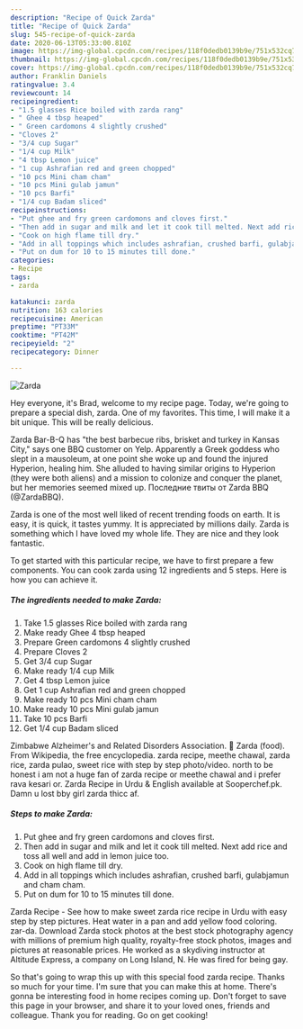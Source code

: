 ```yaml
---
description: "Recipe of Quick Zarda"
title: "Recipe of Quick Zarda"
slug: 545-recipe-of-quick-zarda
date: 2020-06-13T05:33:00.810Z
image: https://img-global.cpcdn.com/recipes/118f0dedb0139b9e/751x532cq70/zarda-recipe-main-photo.jpg
thumbnail: https://img-global.cpcdn.com/recipes/118f0dedb0139b9e/751x532cq70/zarda-recipe-main-photo.jpg
cover: https://img-global.cpcdn.com/recipes/118f0dedb0139b9e/751x532cq70/zarda-recipe-main-photo.jpg
author: Franklin Daniels
ratingvalue: 3.4
reviewcount: 14
recipeingredient:
- "1.5 glasses Rice boiled with zarda rang"
- " Ghee 4 tbsp heaped"
- " Green cardomons 4 slightly crushed"
- "Cloves 2"
- "3/4 cup Sugar"
- "1/4 cup Milk"
- "4 tbsp Lemon juice"
- "1 cup Ashrafian red and green chopped"
- "10 pcs Mini cham cham"
- "10 pcs Mini gulab jamun"
- "10 pcs Barfi"
- "1/4 cup Badam sliced"
recipeinstructions:
- "Put ghee and fry green cardomons and cloves first."
- "Then add in sugar and milk and let it cook till melted. Next add rice and toss all well and add in lemon juice too."
- "Cook on high flame till dry."
- "Add in all toppings which includes ashrafian, crushed barfi, gulabjamun and cham cham."
- "Put on dum for 10 to 15 minutes till done."
categories:
- Recipe
tags:
- zarda

katakunci: zarda 
nutrition: 163 calories
recipecuisine: American
preptime: "PT33M"
cooktime: "PT42M"
recipeyield: "2"
recipecategory: Dinner

---
```



![Zarda](https://img-global.cpcdn.com/recipes/118f0dedb0139b9e/751x532cq70/zarda-recipe-main-photo.jpg)

Hey everyone, it's Brad, welcome to my recipe page. Today, we're going to prepare a special dish, zarda. One of my favorites. This time, I will make it a bit unique. This will be really delicious.

Zarda Bar-B-Q has &#34;the best barbecue ribs, brisket and turkey in Kansas City,&#34; says one BBQ customer on Yelp. Apparently a Greek goddess who slept in a mausoleum, at one point she woke up and found the injured Hyperion, healing him. She alluded to having similar origins to Hyperion (they were both aliens) and a mission to colonize and conquer the planet, but her memories seemed mixed up. Последние твиты от Zarda BBQ (@ZardaBBQ).

Zarda is one of the most well liked of recent trending foods on earth. It is easy, it is quick, it tastes yummy. It is appreciated by millions daily. Zarda is something which I have loved my whole life. They are nice and they look fantastic.


To get started with this particular recipe, we have to first prepare a few components. You can cook zarda using 12 ingredients and 5 steps. Here is how you can achieve it.

<!--inarticleads1-->

##### The ingredients needed to make Zarda:

1. Take 1.5 glasses Rice boiled with zarda rang
1. Make ready  Ghee 4 tbsp heaped
1. Prepare  Green cardomons 4 slightly crushed
1. Prepare Cloves 2
1. Get 3/4 cup Sugar
1. Make ready 1/4 cup Milk
1. Get 4 tbsp Lemon juice
1. Get 1 cup Ashrafian red and green chopped
1. Make ready 10 pcs Mini cham cham
1. Make ready 10 pcs Mini gulab jamun
1. Take 10 pcs Barfi
1. Get 1/4 cup Badam sliced


Zimbabwe Alzheimer&#39;s and Related Disorders Association. 🎦 Zarda (food). From Wikipedia, the free encyclopedia. zarda recipe, meethe chawal, zarda rice, zarda pulao, sweet rice with step by step photo/video. north to be honest i am not a huge fan of zarda recipe or meethe chawal and i prefer rava kesari or. Zarda Recipe in Urdu &amp; English available at Sooperchef.pk. Damn u lost bby girl zarda thicc af. 

<!--inarticleads2-->

##### Steps to make Zarda:

1. Put ghee and fry green cardomons and cloves first.
1. Then add in sugar and milk and let it cook till melted. Next add rice and toss all well and add in lemon juice too.
1. Cook on high flame till dry.
1. Add in all toppings which includes ashrafian, crushed barfi, gulabjamun and cham cham.
1. Put on dum for 10 to 15 minutes till done.


Zarda Recipe - See how to make sweet zarda rice recipe in Urdu with easy step by step pictures. Heat water in a pan and add yellow food coloring. zar-da. Download Zarda stock photos at the best stock photography agency with millions of premium high quality, royalty-free stock photos, images and pictures at reasonable prices. He worked as a skydiving instructor at Altitude Express, a company on Long Island, N. He was fired for being gay. 

So that's going to wrap this up with this special food zarda recipe. Thanks so much for your time. I'm sure that you can make this at home. There's gonna be interesting food in home recipes coming up. Don't forget to save this page in your browser, and share it to your loved ones, friends and colleague. Thank you for reading. Go on get cooking!
